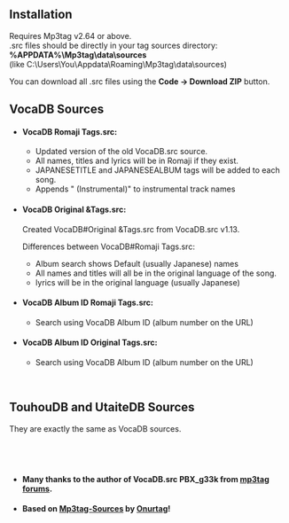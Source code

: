 ## Installation  
Requires Mp3tag v2.64 or above.  
.src files should be directly in your tag sources directory: **%APPDATA%\Mp3tag\data\sources**  
(like C:\Users\You\Appdata\Roaming\Mp3tag\data\sources)  

You can download all .src files using the **Code -> Download ZIP** button.  

## VocaDB Sources  


- #### VocaDB Romaji Tags.src:   
  - Updated version of the old VocaDB.src source.   
  - All names, titles and lyrics will be in Romaji if they exist.   
  - JAPANESETITLE and JAPANESEALBUM tags will be added to each song.  
  - Appends " (Instrumental)" to instrumental track names

- #### VocaDB Original &Tags.src:  
  Created VocaDB#Original &Tags.src from VocaDB.src v1.13.  
  
  Differences between VocaDB#Romaji Tags.src: 
  - Album search shows Default (usually Japanese) names  
  - All names and titles will all be in the original language of the song.  
  - lyrics will be in the original language (usually Japanese)  

- #### VocaDB Album ID Romaji Tags.src:  
  - Search using VocaDB Album ID (album number on the URL)  

- #### VocaDB Album ID Original Tags.src:  
  - Search using VocaDB Album ID (album number on the URL)  



&nbsp;

## TouhouDB and UtaiteDB Sources  
They are exactly the same as VocaDB sources.  

&nbsp;
---

- #### Many thanks to the author of VocaDB.src **PBX_g33k** from [mp3tag forums](https://community.mp3tag.de/t/ws-vocadb-net/17192).

- #### Based on [Mp3tag-Sources](https://github.com/Onurtag/Mp3tag-Sources) by [Onurtag](https://github.com/Onurtag)!
